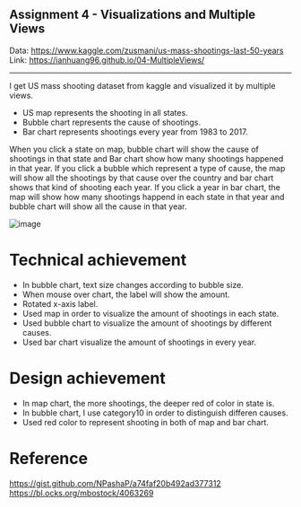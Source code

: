 Assignment 4 - Visualizations and Multiple Views  
---
Data: https://www.kaggle.com/zusmani/us-mass-shootings-last-50-years  
Link: https://ianhuang96.github.io/04-MultipleViews/

---

I get US mass shooting dataset from kaggle and visualized it by multiple views.

- US map represents the shooting in all states. 
- Bubble chart represents the cause of shootings.
- Bar chart represents shootings every year from 1983 to 2017.

When you click a state on map, bubble chart will show the cause of shootings in that state and Bar chart show how many shootings happened in that year. If you click a bubble which represent a type of cause, the map will show all the shootings by that cause over the country and bar chart shows that kind of shooting each year. If you click a year in bar chart, the map will show how many shootings happend in each state in that year and bubble chart will show all the cause in that year.

![image](image/view.gif)

# Technical achievement

- In bubble chart, text size changes according to bubble size.
- When mouse over chart, the label will show the amount.
- Rotated x-axis label.
- Used map in order to visualize the amount of shootings in each state.
- Used bubble chart to visualize the amount of shootings by different causes.
- Used bar chart visualize the amount of shootings in every year.

# Design achievement

- In map chart, the more shootings, the deeper red of color in state is.
- In bubble chart, I use category10 in order to distinguish differen causes.
- Used red color to represent shooting in both of map and bar chart.

# Reference

https://gist.github.com/NPashaP/a74faf20b492ad377312 
https://bl.ocks.org/mbostock/4063269

